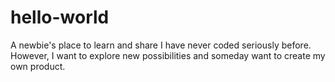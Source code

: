 # hello-world
A newbie's place to learn and share
I have never coded seriously before. However, I want to explore new possibilities and someday want to create my own product. 
